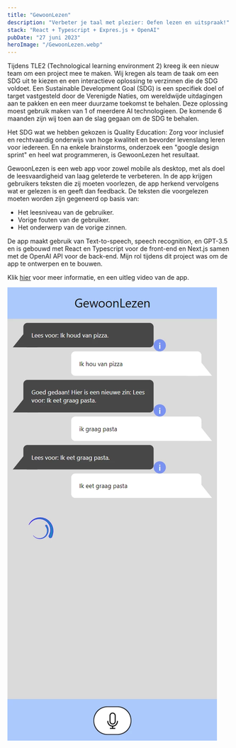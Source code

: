 ```yaml
---
title: "GewoonLezen"
description: "Verbeter je taal met plezier: Oefen lezen en uitspraak!"
stack: "React + Typescript + Expres.js + OpenAI"
pubDate: "27 juni 2023"
heroImage: "/GewoonLezen.webp"
---
```


Tijdens TLE2 (Technological learning environment 2) kreeg ik een nieuw team om een project mee te maken. Wij kregen als team de taak om een SDG uit te kiezen en een interactieve oplossing te verzinnen die de SDG voldoet. Een Sustainable Development Goal (SDG) is een specifiek doel of target vastgesteld door de Verenigde Naties, om wereldwijde uitdagingen aan te pakken en een meer duurzame toekomst te behalen. Deze oplossing moest gebruik maken van 1 of meerdere AI technologieen. De komende 6 maanden zijn wij toen aan de slag gegaan om de SDG te behalen.

Het SDG wat we hebben gekozen is Quality Education: Zorg voor inclusief en rechtvaardig onderwijs van hoge kwaliteit en bevorder levenslang leren voor iedereen. En na enkele brainstorms, onderzoek een "google design sprint" en heel wat programmeren, is GewoonLezen het resultaat.

GewoonLezen is een web app voor zowel mobile als desktop, met als doel de leesvaardigheid van laag geleterde te verbeteren. In de app krijgen gebruikers teksten die zij moeten voorlezen, de app herkend vervolgens wat er gelezen is en geeft dan feedback. De teksten die voorgelezen moeten worden zijn gegeneerd op basis van:

- Het leesniveau van de gebruiker.
- Vorige fouten van de gebruiker.
- Het onderwerp van de vorige zinnen.

De app maakt gebruik van Text-to-speech, speech recognition, en GPT-3.5 en is gebouwd met React en Typescript voor de front-end en Next.js samen met de OpenAI API voor de back-end. Mijn rol tijdens dit project was om de app te ontwerpen en te bouwen.

Klik [hier](https://cmgt.hr.nl/projecten/gewoonlezen) voor meer informatie, en een uitleg video van de app.

![screenshot of app](../../../public/GewoonLezenScreenshot.webp)
